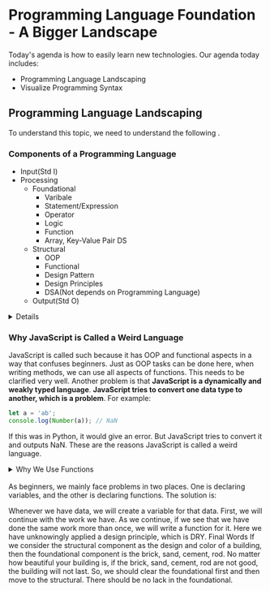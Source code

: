 # Programming Language Foundation - A Bigger Landscape

Today's agenda is how to easily learn new technologies. Our agenda today includes:

- Programming Language Landscaping
- Visualize Programming Syntax

## Programming Language Landscaping

To understand this topic, we need to understand the following .

### Components of a Programming Language
* Input(Std I)
* Processing
    * Foundational
        * Varibale
        * Statement/Expression
        * Operator
        * Logic
        * Function
        * Array, Key-Value Pair DS
    * Structural
        * OOP
        * Functional
        * Design Pattern
        * Design Principles
        * DSA(Not depends on Programming Language)
    * Output(Std O)     


<details>
  <summary>Details</summary>

  What components does a programming language have? If we ask this question and list all the answers, it will be endless. In that case, if we can categorize each thing, it will be easier to create a roadmap for us. **There are mainly 3 core components of a programming language**. Core components mean without which a programming language cannot be imagined. These three components are:


  1. **Input:** There are many ways to provide input. **Typing** something on the **keyboard** is input, **submitting a form** is input, **searching something** on the browser is input. A programming language can have countless inputs. But when we start learning a language, we need to choose the standard input. This means our terminal will be open, and we will provide input using the keyboard. This is called standard input.

  2. **Processing:** After providing input, it will be processed somehow. This task is huge. This processing can be divided into two categories:

   - **Foundational:** This category includes what is needed to solve the main problem of an application. Some important topics are:
     - **Variable:** One of the most important aspects of a programming language is the variable. We often ignore it, but it is very important to understand where to use a variable and where not to. Unnecessary variables can lead to memory leaks. So, this topic needs to be understood.
     - **Statement/Expression**
     - **Operator**
     - **Logic:** This includes logical operations or logic building like condition, loop, etc.
     - **Function:** This is an excellent component for code reuse. We will learn about this in detail.
     - **Array, Key-Value Pair Data Structure:** There are many types of data structures, but not all are needed to solve problems. However, there are two data structures that are essential for problem-solving. These two data structures are provided by default in every programming language. Others are complex and implemented as needed. One of these data structures is the array. The most ignored data structure. Many of us do not know that an array is a data structure. If you visit the link "Array Data Structure - GeeksForGeeks," you will see how many algorithms exist for an array. We need to know these. Another data structure is the key-value pair. Array and key-value pair complement each other. In arrays, we cannot name the data; we have to work with indexes. But in a key-value pair, we can name the data. In JavaScript, it is called an object, in C it is called a structure, in Python it is called a dictionary, in Dart it is called a map, and in Java, it is a bit different since it is an object-oriented language, creating a class with two keys and values makes it a key-value pair. Among them, the most powerful is JavaScript's object. There are some differences in key-value pairs among all languages. But the main thing is, it will have a key and a value.

   The six components mentioned above are the puzzle pieces. All the small and large applications in the world have been created with these. The last one can be replaced with advanced data structures as needed. But the first five cannot be replaced.

   The child languages of C, such as C++, Java, JavaScript, PHP, have very similar syntax. The foundational components differ only in syntax across languages, not in thought process. The thought process is the same. Only the syntax is different.

   - **Structural:** Maintaining code year after year is harder than writing code. If an application cannot be structured well, it becomes very difficult to maintain. We use this structural processing to solve the structural problem. It includes:
     - **OOP:** This is not language-specific. We discussed it in detail in the last class. It is a theorem. Although C is not an object-oriented programming language, we can apply OOP theory in C to perform OOP tasks. So, it appears that we can use OOP in languages that support OOP, and also in those that do not.
     - **Functional:** This is also not language-specific. Because it is a theorem. By using this, we can use a function as a value and build everything in the world with functions. Here too, we can use functional programming in languages that support it, and also in those that do not.
     - **Design Pattern:** This is not dependent on any programming language. Since OOP is not dependent on programming languages, we create design patterns using OOP in various ways. So, this is also not dependent on any programming language.
     - **Design Principles:** This is also not dependent on any programming language. It includes SOLID (Single responsibility, Open-closed, Liskov substitution, Interface Segregation, and Dependency inversion), DRY (Don't Repeat Yourself), KISS (Keep It Simple, Stupid), YAGNI (You Aren’t Gonna Need It), SoC (Separation of Concerns), Avoid Premature Optimization, Law of Demeter, Clean Code Architecture. Knowing these 7/8 principles roughly allows us to do anything. To get an idea of these topics, you can visit this link.
     - **DSA:** Here comes a question, which language is better to learn DSA? We actually do not understand what DSA is? DSA is a type of mathematics. There is a branch of mathematics called discrete mathematics. Data Structure and Algorithm belong to this branch. DSA existed long before programming languages. It can be applied using any language. Data structure is about structuring my data in a way that I can easily insert, retrieve, update, and delete data. Now, we will select the data structure according to the task we will perform. But one thing to keep in mind is that DSA has no relation with programming languages.

     However, the main problem of the application cannot be solved by structural processing. For that, some topics are needed, which are discussed in the foundational processing.

     Among the two components above, the most important is the foundational component. All the problems in the world have been solved with this. Structural is needed for development purposes. Until we are comfortable with the foundational, we should not move to structural. We will work with the foundational in an imperative way.

  3. **Output:** After processing, we will have an output. The output can be a monitor, JavaScript DOM, printer, soundbox, etc. But when we first learn a programming language, we will work with the standard output. Later, we will learn the others while working.
  

</details>


### Why JavaScript is Called a Weird Language

JavaScript is called such because it has OOP and functional aspects in a way that confuses beginners. Just as OOP tasks can be done here, when writing methods, we can use all aspects of functions. This needs to be clarified very well. Another problem is that **JavaScript is a dynamically and weakly typed language**. **JavaScript tries to convert one data type to another, which is a problem**. For example:

```javascript
let a = 'ab';
console.log(Number(a)); // NaN
```

If this was in Python, it would give an error. But JavaScript tries to convert it and outputs NaN. These are the reasons JavaScript is called a weird language.

<details>
  <summary>Why We Use Functions</summary>

  Suppose we have a requirement to add two numbers. There will be a total of six calculations of this addition. We start writing it in an imperative way.

```javascript
let a = 10 + 20;
let b = 20 + 30;
let c = 40 + 50;
let d = 10 + 20;
let e = 20 + 30;
let f = 40 + 50;
```
Then suddenly the client comes and says, "The addition you mentioned should not be addition, it should be subtraction." You again sit and change everything like this:

```javascript
let a = 10 - 20;
let b = 20 - 30;
let c = 40 - 50;
let d = 10 - 20;
let e = 20 - 30;
let f = 40 - 50;
```

Now again the client comes and says, "I made a mistake, it should be addition but subtract 1 from each." Your head is on fire. But you have no choice but to change it again like this:

```javascript
let a = 10 + 20 - 1;
let b = 20 + 30 - 1;
let c = 40 + 50 - 1;
let d = 10 + 20 - 1;
let e = 20 + 30 - 1;
let f = 40 + 50 - 1;
```
Now you think the client is not convenient. He comes at different times and gives different changes. If there are six thousand instead of six, it would be crazy. So, you smartly create a function like this:

```javascript
function myFunction(a, b) {
  return a + b - 1;
}
```

And write the variables like this:

```javascript
let a = myFunction(10, 20);
let b = myFunction(20, 30);
let c = myFunction(40, 50);
let d = myFunction(10, 20);
let e = myFunction(20, 30);
let f = myFunction(40, 50);
```

Now if the client comes and says, "Subtract 1," you only change one place. That is, remove -1 from the function. The function becomes like this:

```javascript
function myFunction(a, b) {
  return a + b;
}
```
Then if he says, "I actually want the sum of the squares of each number," no problem. Change the function body:

```javascript
function myFunction(a, b) {
  return a ** a + b ** b;
}
```

So, we see that using functions reduces our work, makes debugging easier, makes code maintenance easier, and we can reuse the code. Whenever we see that some code needs to be written twice, we use functions. Wherever there is code repetition, we use functions.
</details>


</br>
As beginners, we mainly face problems in two places. One is declaring variables, and the other is declaring functions. The solution is:

Whenever we have data, we will create a variable for that data.
First, we will continue with the work we have. As we continue, if we see that we have done the same work more than once, we will write a function for it. Here we have unknowingly applied a design principle, which is DRY.
Final Words
If we consider the structural component as the design and color of a building, then the foundational component is the brick, sand, cement, rod. No matter how beautiful your building is, if the brick, sand, cement, rod are not good, the building will not last. So, we should clear the foundational first and then move to the structural. There should be no lack in the foundational.